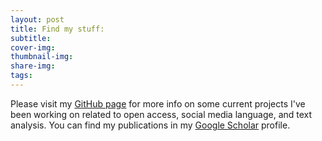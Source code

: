 ```yaml
---
layout: post
title: Find my stuff:
subtitle: 
cover-img: 
thumbnail-img: 
share-img: 
tags:
---
```


Please visit my [GitHub page](https://github.com/camlivio) for more info on some current projects I've been working on related to open access, social media language, and text analysis. You can find my publications in my [Google Scholar](https://scholar.google.com/scholar?hl=en&as_sdt=0%2C11&q=Camila+Livio+&btnG=) profile.
